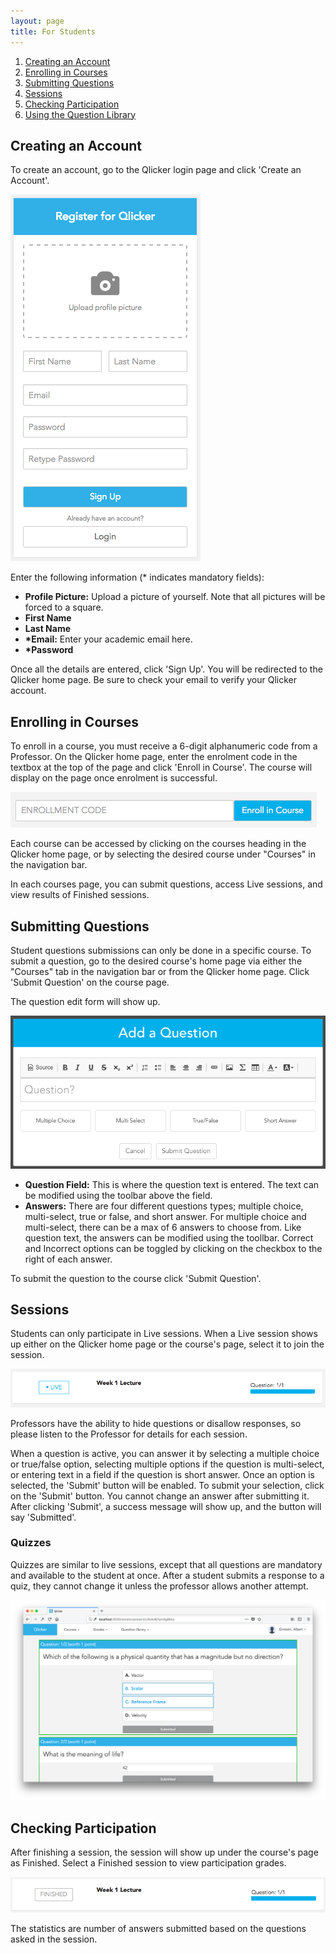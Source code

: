 ```yaml
---
layout: page
title: For Students
---
```


1. [Creating an Account](#creating-an-account)
2. [Enrolling in Courses](#enrolling-in-courses)
3. [Submitting Questions](#submitting-questions)
4. [Sessions](#sessions)
5. [Checking Participation](#checking-participation)
6. [Using the Question Library](#question-library)

## Creating an Account
To create an account, go to the Qlicker login page and click 'Create an Account'. 

![Create Account](/images/student/create_account.png)

Enter the following information (\* indicates mandatory fields):
+ **Profile Picture:** Upload a picture of yourself. Note that all pictures will be forced to a square.
+ **First Name** 
+ **Last Name** 
+ **\*Email:** Enter your academic email here.
+ **\*Password**

Once all the details are entered, click 'Sign Up'. You will be redirected to the Qlicker home page. Be sure to check your email to verify your Qlicker account.

## Enrolling in Courses
To enroll in a course, you must receive a 6-digit alphanumeric code from a Professor. On the Qlicker home page, enter the enrolment code in the textbox at the top of the page and click 'Enroll in Course'. The course will display on the page once enrolment is successful. 

![Enrollment Textbox](/images/student/enroll_course.png)

Each course can be accessed by clicking on the courses heading in the Qlicker home page, or by selecting the desired course under "Courses" in the navigation bar. 

In each courses page, you can submit questions, access Live sessions, and view results of Finished sessions. 

## Submitting Questions
Student questions submissions can only be done in a specific course. To submit a question, go to the desired course's home page via either the "Courses" tab in the navigation bar or from the Qlicker home page. Click 'Submit Question' on the course page. 

The question edit form will show up.

![Question Edit](/images/student/submit_question.png)

+ **Question Field:** This is where the question text is entered. The text can be modified using the toolbar above the field.
+ **Answers:** There are four different questions types; multiple choice, multi-select, true or false, and short answer. For multiple choice and multi-select, there can be a max of 6 answers to choose from. Like question text, the answers can be modified using the toollbar. Correct and Incorrect options can be toggled by clicking on the checkbox to the right of each answer.

To submit the question to the course click 'Submit Question'.

## Sessions
Students can only participate in Live sessions. When a Live session shows up either on the Qlicker home page or the course's page, select it to join the session. 

![Live Session](/images/student/live_session.png)

Professors have the ability to hide questions or disallow responses, so please listen to the Professor for details for each session.

When a question is active, you can answer it by selecting a multiple choice or true/false option, selecting multiple options if the question is multi-select, or entering text in a field if the question is short answer. Once an option is selected, the 'Submit' button will be enabled. To submit your selection, click on the 'Submit' button. You cannot change an answer after submitting it. After clicking 'Submit', a success message will show up, and the button will say 'Submitted'. 


### Quizzes
Quizzes are similar to live sessions, except that all questions are mandatory and available to the student at once. After a student submits a response to a quiz, they cannot change it unless the professor allows another attempt.

![Sample Quiz](/images/student/sample_quiz.png)

## Checking Participation
After finishing a session, the session will show up under the course's page as Finished. Select a Finished session to view participation grades.

![Finished Session](/images/student/finished_session.png)

The statistics are number of answers submitted based on the questions asked in the session. 
